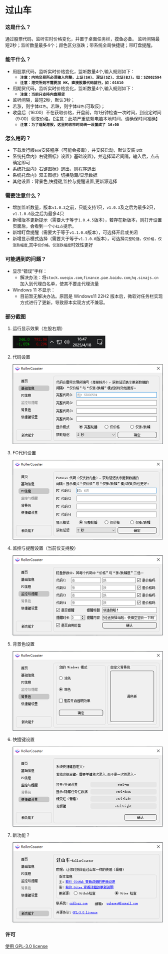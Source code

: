 # 过山车

### 这是什么？

通过股票代码，监听实时价格变化，并置于桌面任务栏，摸鱼必备。 监听间隔最短2秒；监听数量最多4个；颜色区分涨跌；带系统全局快捷键；带盯盘提醒。

### 能干什么？

- 用股票代码，监听实时价格变化，监听数量4个,输入规则如下：
  - **`注意：内地交易所必须输入完整，上证(SH)、深证(SZ)、北证(BJ)。如：SZ002594`**
  - **`注意：港交所则不需要加 HK，直接股票代码就行，如：01810`**
- 用期货代码，监听实时价格变化，监听数量4个,输入规则如下：
  - **`注意：当前只支持内盘期货`**
- 监听间隔，最短2秒，默认3秒；
- 若涨，则字体`红色`。若跌，则字体`绿色`(可取反)；
- 收盘后（16:00）不在获取价格，开盘前，每1分钟检查一次时间，到设定时间（9:00）获取价格。【注意：此项严重依赖电脑本地时间，请确保时间准确】
  - **`注意：为了适配港股，这里的收市时间统一设置成了 16:00`**

### 怎么用的？

- 下载发行版`exe`安装程序（可能会报毒），并安装启动，默认安装 `D盘`
- 系统托盘内》右键图标》设置》基础设置》，并选择延迟间隔，输入后，点击确定即可
- 系统托盘内》右键图标》退出，则程序退出
- 系统托盘内》双击图标》切换隐藏/显示数据
- 其他设置：背景色,快捷键,监控与提醒设置,更新源选择

### 需要注意什么？

- 增加监听数量，版本`v1.0.3`之前，只能支持1只，`v1.0.3`及之后为最多2只，`v1.1.0.0`及之后为最多4只
- 新增版本更新提示（需要大于等于`1.0.4.5`版本），若存在新版本，则打开设置页面后，会看到一个`小红点`提示。
- 新增盯盘提醒（需要大于等于`v1.1.0.0`版本），可选择开启或关闭
- 新增显示模式选择（需要大于等于`v1.1.0.0`版本），可选择`完整轮播，仅价格，仅涨跌幅度`,其中`仅价格，仅涨跌幅度`时效性更好

### 可能遇到的问题？

- 显示“错误”字样：
    - 解决办法：将`stock.xueqiu.com`,`finance.pae.baidu.com`,`hq.sinajs.cn`加入到代理白名单，使其不要走代理流量
- Windows 11 不显示：
    - 目前暂无解决办法。原因是 Windows11 22H2 版本后，微软对任务栏实现方式进行了更新，导致原本实现方式不兼容。

### 部分截图

1. 运行显示效果（左股右期）

   ![01.png](./readme/01.png)

2. 代码设置

   ![02.png](./readme/02.png)

3. FC代码设置

   ![07.png](./readme/07.png)

4. 监控与提醒设置（当前仅支持股）

   ![06.png](./readme/06.png)

5. 背景色设置

   ![03.png](./readme/03.png)

6. 快捷键设置

   ![04.png](./readme/04.png)

7. 新功能？

   ![05.png](./readme/05.png)

### 许可

[使用 GPL-3.0 license](https://www.gnu.org/licenses/gpl-3.0.html)